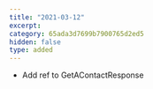 ```yaml
---
title: "2021-03-12"
excerpt:
category: 65ada3d7699b7900765d2ed5
hidden: false
type: added
---
```


* Add ref to GetAContactResponse
